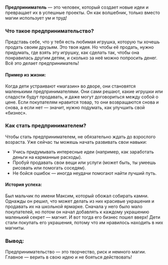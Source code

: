 **Предприниматель** — это человек, который создает новые идеи и превращает их в успешные проекты. Он как волшебник, только вместо магии использует ум и труд!

### Что такое предпринимательство?

Представь себе, что у тебя есть любимая игрушка, которую ты хочешь продать своим друзьям. Это твоя идея. Но чтобы её продать, нужно придумать, где взять эту игрушку, как сделать так, чтобы она понравилась другим детям, и сколько за неё можно попросить денег. Всё это делает предприниматель!

#### Пример из жизни:

Когда дети устраивают «магазин» во дворе, они становятся маленькими предпринимателями. Они сами решают, какие игрушки или сладости будут продавать, и даже могут договориться между собой о цене. Если покупателям нравится товар, то они возвращаются снова и снова, а если нет — значит, нужно подумать, как улучшить свой «бизнес».

### Как стать предпринимателем?

Чтобы стать предпринимателем, не обязательно ждать до взрослого возраста. Уже сейчас ты можешь начать развивать свои навыки:
- Учись придумывать интересные идеи (например, как заработать деньги на карманные расходы).
- Пробуй продавать свои вещи или услуги (может быть, ты умеешь рисовать или помогать соседям).
- Не бойся ошибок — иногда неудачи помогают найти лучший путь.

#### История успеха:

Был мальчик по имени Максим, который обожал собирать камни. Однажды он решил, что может делать из них красивые украшения и продавать их на школьной ярмарке. Сначала у него было мало покупателей, но потом он начал добавлять к каждому украшению маленький секрет — магнит. И вот тогда его бизнес пошел вверх! Дети стали покупать его украшения, потому что им нравилось находить в них магниты.

### Вывод:

Предпринимательство — это творчество, риск и немного магии. Главное — верить в свою идею и не бояться действовать!